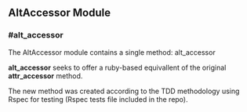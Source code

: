 <h2>AltAccessor Module</h2> 

<h3>#alt_accessor</h3>

<p>The AltAccessor module contains a single method: alt_accessor</p>

<p><strong>alt_accessor</strong> seeks to offer a ruby-based equivallent of the original <strong> attr_accessor</strong> method.</p>

<p>The new method was created according to the TDD methodology using Rspec for testing (Rspec tests file included in the repo).</p>
